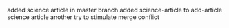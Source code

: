 added science article in master branch
added science-article to add-article
science article another try to stimulate merge conflict
